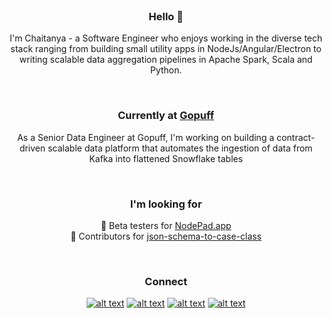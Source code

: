 
<div align="center">
<br/ >

### Hello 👋 
  
I'm Chaitanya - a Software Engineer who enjoys working in the diverse tech stack ranging from building small utility apps in NodeJs/Angular/Electron to writing scalable data aggregation pipelines in Apache Spark, Scala and Python.
</div>
<br/ >

<div align="center">
  
### Currently at [Gopuff](https://gopuff.com)</a>
  
As a Senior Data Engineer at Gopuff, I'm working on building a contract-driven scalable data platform that automates the ingestion of data from Kafka into flattened Snowflake tables

</div>
<br/ >

<!--
**cchandurkar/cchandurkar** is a ✨ _special_ ✨ repository because its `README.md` (this file) appears on your GitHub profile.

Here are some ideas to get you started:

- 🔭 I’m currently working on ...
- 🌱 I’m currently learning ...
- 👯 I’m looking to collaborate on ...
- 🤔 I’m looking for help with ...
- 💬 Ask me about ...
- 📫 How to reach me: ...
- 😄 Pronouns: ...
- ⚡ Fun fact: ...
-->

<div align="center">
  
### I'm looking for
💠 Beta testers for [NodePad.app](https://cchandurkar.github.io/NodePad/) <br />
💠 Contributors for [json-schema-to-case-class](https://www.npmjs.com/package/json-schema-to-case-class)
</div>
<br/ >
<div align="center">
  
### Connect
  
[![alt text][badge-linkedin]][url-linkedin]
[![alt text][badge-gmail]][url-gmail]
[![alt text][badge-twitter]][url-twitter]
[![alt text][badge-discord]][url-discord]
  
</div>
<br/ >
<!-- <div align="center">
### Things I work on
![Scala](https://img.shields.io/badge/scala-%23DC322F.svg?style=for-the-badge&logo=scala&logoColor=white)
![Python](https://img.shields.io/badge/python-3670A0?style=for-the-badge&logo=python&logoColor=ffdd54)
![Postgres](https://img.shields.io/badge/postgres-%23316192.svg?style=for-the-badge&logo=postgresql&logoColor=white)
![Apache Spark](https://img.shields.io/badge/Apache_Spark-FFFFFF?style=for-the-badge&logo=apachespark&logoColor=#E35A16)
![Apache Kafka](https://img.shields.io/badge/Apache%20Kafka-000?style=for-the-badge&logo=apachekafka) 
![Airflow](https://img.shields.io/badge/Airflow-017CEE?style=for-the-badge&logo=Apache%20Airflow&logoColor=white)
<br />
![TypeScript](https://img.shields.io/badge/typescript-%23007ACC.svg?style=for-the-badge&logo=typescript&logoColor=white)
![JavaScript](https://img.shields.io/badge/javascript-%23323330.svg?style=for-the-badge&logo=javascript&logoColor=%23F7DF1E)
![NodeJS](https://img.shields.io/badge/node.js-6DA55F?style=for-the-badge&logo=node.js&logoColor=white)
![Angular](https://img.shields.io/badge/angular-%23DD0031.svg?style=for-the-badge&logo=angular&logoColor=white)
![Electron.js](https://img.shields.io/badge/Electron-191970?style=for-the-badge&logo=Electron&logoColor=white)
<br />
![Webpack](https://img.shields.io/badge/Webpack-8DD6F9?style=for-the-badge&logo=Webpack&logoColor=white)
![Babel](https://img.shields.io/badge/Babel-F9DC3E?style=for-the-badge&logo=babel&logoColor=white)
![Nginx](https://img.shields.io/badge/nginx-%23009639.svg?style=for-the-badge&logo=nginx&logoColor=white)
</div> -->

[badge-linkedin]: https://img.shields.io/badge/-LinkedIn-blue?logo=linkedin&logoColor=white&style=for-the-badge
[badge-twitter]: https://img.shields.io/badge/-Twitter-1DA1F2?logo=twitter&logoColor=white&style=for-the-badge
[badge-discord]: https://img.shields.io/badge/Discord-%235865F2.svg?style=for-the-badge&logo=discord&logoColor=white
[badge-gmail]: https://img.shields.io/badge/Gmail-D14836?style=for-the-badge&logo=gmail&logoColor=white
[badge-gmail-white]: https://img.shields.io/badge/-GMAIL-fff?logo=gmail&logoColor=DB4437&style=for-the-badge&link=mailto:cchandurkar@gmail.com



[url-twitter]: https://www.twitter.com/cchandurkar
[url-fb]: https://www.facebook.com/chaitanya.chandurkar
[url-linkedin]: https://www.linkedin.com/in/cchandurkar
[url-discord]: https://discordapp.com/users/cchandurkar#5574
[url-gmail]: mailto:cchandurkar@gmail.com
